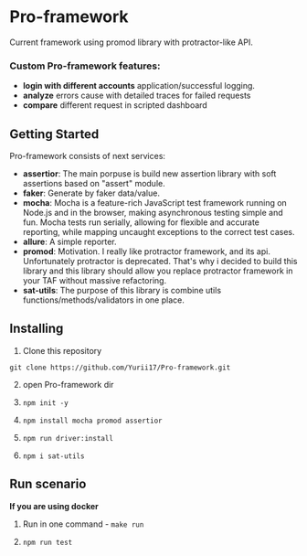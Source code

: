 <!--- 
Copyright © 2022 Yurii Lobas. Contacts: yurii.lobas@gmail.com
-->

# Pro-framework

Current framework using promod library with protractor-like API.

### Custom Pro-framework features:
* **login with different accounts** application/successful logging. 
* **analyze** errors cause with detailed traces for failed requests
* **compare** different request in scripted dashboard

## Getting Started

Pro-framework consists of next services:
- **assertior**: The main porpuse is build new assertion library with soft assertions based on "assert" module.
- **faker**: Generate by faker data/value.
- **mocha**: Mocha is a feature-rich JavaScript test framework running on Node.js and in the browser, making asynchronous testing simple and fun. Mocha tests run serially, allowing for flexible and accurate reporting, while mapping uncaught exceptions to the correct test cases.
- **allure**: A simple reporter.
- **promod**: Motivation. I really like protractor framework, and its api. Unfortunately protractor is deprecated. That's why i decided to build this library and this library should allow you replace protractor framework in your TAF without massive refactoring.
- **sat-utils**: The purpose of this library is combine utils functions/methods/validators in one place.

## Installing

1. Clone this repository

```git clone https://github.com/Yurii17/Pro-framework.git``` 

2. open Pro-framework dir

3. ```npm init -y```

4. ```npm install mocha promod assertior```

5. ```npm run driver:install```

6. ```npm i sat-utils```

## Run scenario

**If you are using docker**

1. Run in one command - ```make run```

2. ```npm run test```
